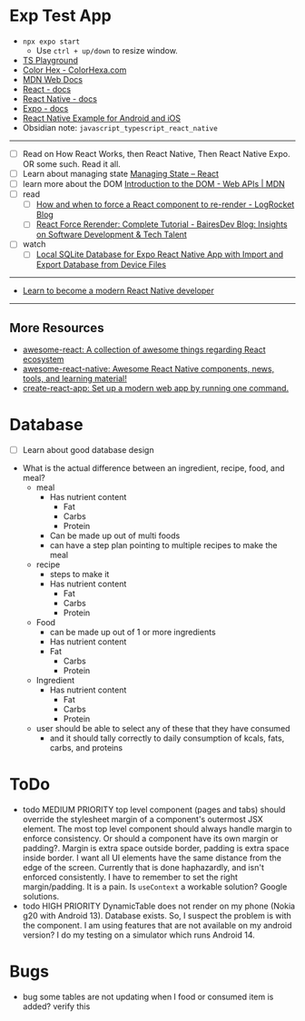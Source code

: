 # Exp Test App

- `npx expo start`
  - Use `ctrl + up/down` to resize window.
- [TS Playground](https://www.typescriptlang.org/play?#code/C4TwDgpgBAYg9nAJlAvFA3gKCjqYBOcwEAlgHYAKE+AEhAMbBwDm+AhgLYBcUZArhwBG1bLgBmbYFVoMmrTj35CRuKPTb5BAZ2l1GLdt14Dh)
- [Color Hex - ColorHexa.com](https://www.colorhexa.com/)
- [MDN Web Docs](https://developer.mozilla.org/en-US/)
- [React - docs](https://react.dev/)
- [React Native - docs](https://reactnative.dev/)
- [Expo - docs](https://docs.expo.dev/)
- [React Native Example for Android and iOS](https://reactnativeexample.com/)
- Obsidian note: `javascript_typescript_react_native`

---

- [ ] Read on How React Works, then React Native, Then React Native Expo. OR some such. Read it all.
- [ ] Learn about managing state [Managing State – React](https://react.dev/learn/managing-state)
- [ ] learn more about the DOM [Introduction to the DOM - Web APIs | MDN](https://developer.mozilla.org/en-US/docs/Web/API/Document_Object_Model/Introduction#fundamental_data_types)
- [ ] read
  - [ ] [How and when to force a React component to re-render - LogRocket Blog](https://blog.logrocket.com/how-when-to-force-react-component-re-render/)
  - [ ] [React Force Rerender: Complete Tutorial - BairesDev Blog: Insights on Software Development &amp; Tech Talent](https://www.bairesdev.com/blog/react-force-rerender/)
- [ ] watch
  - [ ] [Local SQLite Database for Expo React Native App with Import and Export Database from Device Files](https://www.youtube.com/watch?v=1kSLd9oQX7c)

---

- [Learn to become a modern React Native developer](https://roadmap.sh/react-native)

---

## More Resources

- [awesome-react: A collection of awesome things regarding React ecosystem](https://github.com/enaqx/awesome-react)
- [awesome-react-native: Awesome React Native components, news, tools, and learning material!](https://github.com/jondot/awesome-react-native)
- [create-react-app: Set up a modern web app by running one command.](https://github.com/facebook/create-react-app)

# Database

- [ ] Learn about good database design
- What is the actual difference between an ingredient, recipe, food, and meal?
  - meal
      - Has nutrient content
        - Fat
        - Carbs
        - Protein
      - Can be made up out of multi foods
      - can have a step plan pointing to multiple recipes to make the meal
  - recipe
    - steps to make it
    - Has nutrient content
      - Fat
      - Carbs
      - Protein
  - Food
    - can be made up out of 1 or more ingredients
    - Has nutrient content
    - Fat
      - Carbs
      - Protein
  - Ingredient
      - Has nutrient content
        - Fat
        - Carbs
        - Protein
  - user should be able to select any of these that they have consumed
      - and it should tally correctly to daily consumption of kcals, fats, carbs, and proteins

# ToDo

- todo MEDIUM PRIORITY top level component (pages and tabs) should override the stylesheet margin of a component's outermost JSX element. The most top level component should always handle margin to enforce consistency. Or should a component have its own margin or padding?. Margin is extra space outside border, padding is extra space inside border. I want all UI elements have the same distance from the edge of the screen. Currently that is done haphazardly, and isn't enforced consistently. I have to remember to set the right margin/padding. It is a pain. Is `useContext` a workable solution? Google solutions.
- todo HIGH PRIORITY DynamicTable does not render on my phone (Nokia g20 with Android 13). Database exists. So, I suspect the problem is with the component. I am using features that are not available on my android version? I do my testing on a simulator which runs Android 14.

# Bugs

- bug some tables are not updating when I food or consumed item is added? verify this
